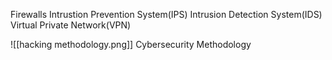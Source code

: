 Firewalls
Intrustion Prevention System(IPS)
Intrusion Detection System(IDS)
Virtual Private Network(VPN)

![[hacking methodology.png]]
Cybersecurity Methodology

